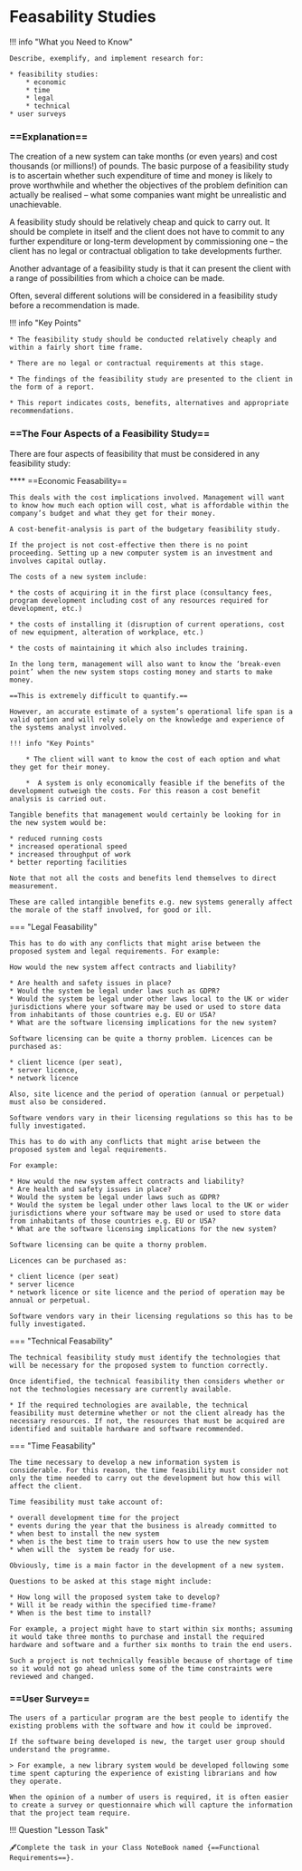# Feasability Studies

!!! info "What you Need to Know"

    Describe, exemplify, and implement research for:
 
    * feasibility studies:
		* economic
		* time
		* legal
		* technical
    * user surveys

### ==Explanation==

The creation of a new system can take months (or even years) and cost thousands (or millions!) of pounds. The basic purpose of a feasibility study is to ascertain whether such expenditure of time and money is likely to prove worthwhile and whether the objectives of the problem definition can actually be realised – what some companies want might be unrealistic and unachievable. 
	
A feasibility study should be relatively cheap and quick to carry out. It should be complete in itself and the client does not have to commit to any further expenditure or long-term development by commissioning one – the client has no legal or contractual obligation to take developments further. 
	
Another advantage of a feasibility study is that it can present the client with a range of possibilities from which a choice can be made. 
	
Often, several different solutions will be considered in a feasibility study before a recommendation is made. 
	
!!! info "Key Points"
	
    * The feasibility study should be conducted relatively cheaply and within a fairly short time frame. 
	
    * There are no legal or contractual requirements at this stage.
	
    * The findings of the feasibility study are presented to the client in the form of a report.
	
    * This report indicates costs, benefits, alternatives and appropriate recommendations.

### ==The Four Aspects of a Feasibility Study==

There are four aspects of feasibility that must be considered in any feasibility study:

**** ==Economic Feasability==

	This deals with the cost implications involved. Management will want to know how much each option will cost, what is affordable within the company’s budget and what they get for their money. 
	
	A cost-benefit-analysis is part of the budgetary feasibility study. 
	    
	If the project is not cost-effective then there is no point proceeding. Setting up a new computer system is an investment and involves capital outlay. 
	    
	The costs of a new system include:
	    
	* the costs of acquiring it in the first place (consultancy fees, program development including cost of any resources required for development, etc.)
	    
	* the costs of installing it (disruption of current operations, cost of new equipment, alteration of workplace, etc.)
	    
	* the costs of maintaining it which also includes training. 
	    
	In the long term, management will also want to know the ‘break-even point’ when the new system stops costing money and starts to make money. 
	    
	==This is extremely difficult to quantify.==
	    
	However, an accurate estimate of a system’s operational life span is a valid option and will rely solely on the knowledge and experience of the systems analyst involved.
	
	!!! info "Key Points"
	    
		* The client will want to know the cost of each option and what they get for their money.
		
		*  A system is only economically feasible if the benefits of the development outweigh the costs. For this reason a cost benefit analysis is carried out.
	
	Tangible benefits that management would certainly be looking for in the new system would be:
	    
	* reduced running costs
	* increased operational speed
	* increased throughput of work
	* better reporting facilities
	    
	Note that not all the costs and benefits lend themselves to direct measurement. 
	    
	These are called intangible benefits e.g. new systems generally affect the morale of the staff involved, for good or ill. 


=== "Legal Feasability"

	This has to do with any conflicts that might arise between the proposed system and legal requirements. For example:
	    
	How would the new system affect contracts and liability?
	    
	* Are health and safety issues in place?
	* Would the system be legal under laws such as GDPR?
	* Would the system be legal under other laws local to the UK or wider jurisdictions where your software may be used or used to store data from inhabitants of those countries e.g. EU or USA?
	* What are the software licensing implications for the new system?
	    
	Software licensing can be quite a thorny problem. Licences can be purchased as:
	    
	* client licence (per seat), 
	* server licence, 
	* network licence
	    
	Also, site licence and the period of operation (annual or perpetual) must also be considered. 
	
	Software vendors vary in their licensing regulations so this has to be fully investigated.

	This has to do with any conflicts that might arise between the proposed system and legal requirements. 
	
	For example:
	
	* How would the new system affect contracts and liability?
	* Are health and safety issues in place?
	* Would the system be legal under laws such as GDPR?
	* Would the system be legal under other laws local to the UK or wider jurisdictions where your software may be used or used to store data from inhabitants of those countries e.g. EU or USA?
	* What are the software licensing implications for the new system?
	
	Software licensing can be quite a thorny problem. 
	
	Licences can be purchased as:
	
	* client licence (per seat)
	* server licence
	* network licence or site licence and the period of operation may be annual or perpetual.
	
	Software vendors vary in their licensing regulations so this has to be fully investigated.

    
=== "Technical Feasability"

    The technical feasibility study must identify the technologies that will be necessary for the proposed system to function correctly. 

    Once identified, the technical feasibility then considers whether or not the technologies necessary are currently available.

    * If the required technologies are available, the technical feasibility must determine whether or not the client already has the necessary resources. If not, the resources that must be acquired are identified and suitable hardware and software recommended.

=== "Time Feasability"

    The time necessary to develop a new information system is considerable. For this reason, the time feasibility must consider not only the time needed to carry out the development but how this will affect the client.

    Time feasibility must take account of:
    
    * overall development time for the project
    * events during the year that the business is already committed to
    * when best to install the new system
    * when is the best time to train users how to use the new system
    * when will the  system be ready for use.

    Obviously, time is a main factor in the development of a new system.

    Questions to be asked at this stage might include:

    * How long will the proposed system take to develop?
    * Will it be ready within the specified time-frame?
    * When is the best time to install?

    For example, a project might have to start within six months; assuming it would take three months to purchase and install the required hardware and software and a further six months to train the end users. 
    
    Such a project is not technically feasible because of shortage of time so it would not go ahead unless some of the time constraints were reviewed and changed.


### ==User Survey==

    The users of a particular program are the best people to identify the existing problems with the software and how it could be improved.

    If the software being developed is new, the target user group should understand the programme. 

    > For example, a new library system would be developed following some time spent capturing the experience of existing librarians and how they operate.

    When the opinion of a number of users is required, it is often easier to create a survey or questionnaire which will capture the information that the project team require.

!!! Question "Lesson Task"

    🖋️Complete the task in your Class NoteBook named {==Functional Requirements==}.
